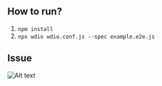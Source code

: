 ## How to run?
1) `npm install`
2) `npx wdio wdio.conf.js --spec example.e2e.js`

## Issue

![Alt text](https://github.com/DmytroCh/expect-error-wdio/logs/logs.png "Issue")